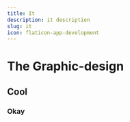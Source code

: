 ```yaml
---
title: It
description: it description
slug: it
icon: flaticon-app-development
---
```


# The Graphic-design
## Cool
### Okay
